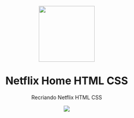 <h1 align="center">
<br>
  <img src="https://github.com/reginaldop/netflix-html-css/blob/master/images/netflix-logo-2-1.png" width="150">
<br>
<br>
Netflix Home HTML CSS
</h1>

<p align="center">Recriando Netflix HTML CSS</p>

<div align="center">
  <img align="center" src="https://github.com/reginaldop/netflix-html-css/blob/master/images/netflix.jpg">
</div>
